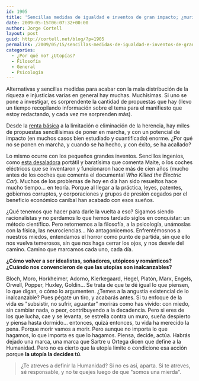 ```yaml
---
id: 1905
title: 'Sencillas medidas de igualdad e inventos de gran impacto; ¿murió la utopía?'
date: 2009-05-15T06:07:32+00:00
author: Jorge Cortell
layout: post
guid: http://cortell.net/blog/?p=1905
permalink: /2009/05/15/sencillas-medidas-de-igualdad-e-inventos-de-gran-impacto-murio-la-utopia/
categories:
  - ¿Por qué no? ¿Utopías?
  - Filosofí­a
  - General
  - Psicología
---
```

Alternativas y sencillas medidas para acabar con la mala distribución de la riqueza e injusticias varias en general hay muchas. Muchísimas. Si uno se pone a investigar, es sorprendente la cantidad de propuestas que hay (llevo un tiempo recopilando información sobre el tema para el manifiesto que estoy redactando, y cada vez me sorprenden más).

Desde la <a title="http://www.redrentabasica.org/" href="http://www.redrentabasica.org/" target="_blank">renta básica</a> a la limitación o eliminación de la herencia, hay miles de propuestas sencillísimas de poner en marcha, y con un potencial de impacto (en muchos casos bien estudiado y cuantificado) enorme. ¿Por qué no se ponen en marcha, y cuando se ha hecho, y con éxito, se ha acallado?

Lo mismo ocurre con los pequeños grandes inventos. Sencillos ingenios, como <a title="http://odioinfinito.blogspot.com/2008/12/watercone.html" href="http://odioinfinito.blogspot.com/2008/12/watercone.html" target="_blank">esta desaladora</a> portátil y baratísima que comenta Maite, o los coches eléctricos que se inventaron y funcionaron hace más de cien años (mucho antes de los coches que comenta el documental _Who Killed the Electric Car_). Muchos de los problemas de hoy en día han sido resueltos hace mucho tiempo... en teoría. Porque al llegar a la práctica, leyes, patentes, gobiernos corruptos, y corporaciones y grupos de presión cegados por el beneficio económico caníbal han acabado con esos sueños.

¿Qué tenemos que hacer para darle la vuelta a eso? Sigamos siendo racionalistas y no perdamos lo que hemos tardado siglos en conquistar: un método científico. Pero retornemos a la filosofía, a la psicología, unámoslas con la física, las neurociencias... No antagonicemos. Enfrentémosnos a nuestros miedos, entendamos el horror como punto de partida, sin que ello nos vuelva temerosos, sin que nos haga cerrar los ojos, y nos desvíe del camino. Camino que marcamos cada uno, cada día. 

**¿Cómo volver a ser idealistas, soñadores, utópicos y románticos? ¿Cuándo nos convencieron de que las utopías son inalcanzables?**

Bloch, Moro, Horkheimer, Adorno, Kierkegaard, Hegel, Platón, Marx, Engels, Orwell, Popper, Huxley, Goldin... Se trata de que te dé igual lo que piensen, lo que digan, o cómo lo argumenten. ¿Temes a la angustia existencial de lo inalcanzable? Pues pégate un tiro, y acabarás antes. Si tu enfoque de la vida es "subsistir, no sufrir, aguantar" morirás como has vivido: con miedo, sin cambiar nada, o peor, contribuyendo a la decadencia. Pero si eres de los que lucha, cae y se levanta, se estrella contra un muro, sueña despierto y piensa hasta dormido... entonces, quizá entonces, tu vida ha merecido la pena. Porque morir vamos a morir. Pero aunque no importa lo que hagamos, lo que importa es que lo hagamos. Piensa, decide, actúa. Habrás dejado una marca, una marca que Sartre u Ortega dicen que define a la Humanidad. Pero no es cierto que la utopía limite o condicione esa acción porque **la utopía la decides tú**.

> ¿Te atreves a definir la Humanidad? Si no es así, aparta. Si te atreves, sé responsable, y no te quejes luego de que "somos una mierda". 
